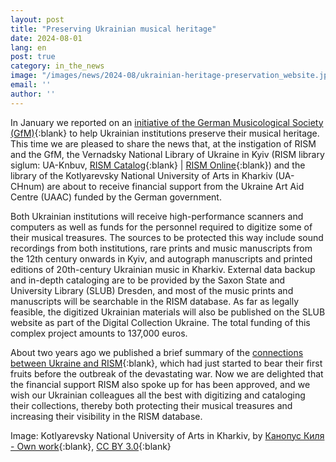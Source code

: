 ```yaml
---
layout: post
title: "Preserving Ukrainian musical heritage"
date: 2024-08-01
lang: en
post: true
category: in_the_news
image: "/images/news/2024-08/ukrainian-heritage-preservation_website.jpg"
email: ''
author: ''
---
```


In January we reported on an [initiative of the German Musicological Society (GfM)](/in_the_news/2024/01/22/german-musicological-society-supports-ukrainian-cultural-assets.html){:blank} to help Ukrainian institutions preserve their musical heritage. This time we are pleased to share the news that, at the instigation of RISM and the GfM, the Vernadsky National Library of Ukraine in Kyiv (RISM library siglum: UA-Knbuv, [RISM Catalog](https://opac.rism.info/search?View=rism&siglum=UA-Knbuv){:blank} \| [RISM Online](https://rism.online/search?q=UA-Knbuv&mode=sources&page=1&rows=20){:blank}) and the library of the Kotlyarevsky National University of Arts in Kharkiv (UA-CHnum) are about to receive financial support from the Ukraine Art Aid Centre (UAAC) funded by the German government.

Both Ukrainian institutions will receive high-performance scanners and computers as well as funds for the personnel required to digitize some of their musical treasures. The sources to be protected this way include sound recordings from both institutions, rare prints and music manuscripts from the 12th century onwards in Kyiv, and autograph manuscripts and printed editions of 20th-century Ukrainian music in Kharkiv. External data backup and in-depth cataloging are to be provided by the Saxon State and University Library (SLUB) Dresden, and most of the music prints and manuscripts will be searchable in the RISM database. As far as legally feasible, the digitized Ukrainian materials will also be published on the SLUB website as part of the Digital Collection Ukraine. The total funding of this complex project amounts to 137,000 euros.

About two years ago we published a brief summary of the [connections between Ukraine and RISM](/in_the_news/2022/03/02/embedded-in-a-worldwide-network-projects-of-the-ukrainian-rism-working-group.html){:blank}, which had just started to bear their first fruits before the outbreak of the devastating war. Now we are delighted that the financial support RISM also spoke up for has been approved, and we wish our Ukrainian colleagues all the best with digitizing and cataloging their collections, thereby both protecting their musical treasures and increasing their visibility in the RISM database.

Image: Kotlyarevsky National University of Arts in Kharkiv, by [Канопус Киля - Own work](https://commons.wikimedia.org/w/index.php?curid=4147281){:blank}, [CC BY 3.0](https://creativecommons.org/licenses/by/3.0/deed.en){:blank}
